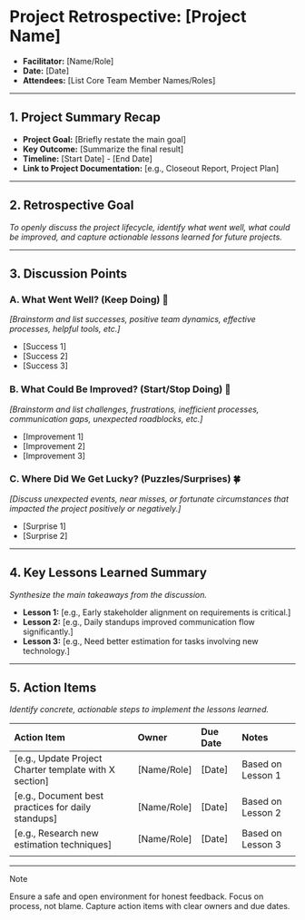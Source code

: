 # Project Retrospective: [Project Name]

* **Facilitator:** [Name/Role]
* **Date:** [Date]
* **Attendees:** [List Core Team Member Names/Roles]

---

## 1. Project Summary Recap

* **Project Goal:** [Briefly restate the main goal]
* **Key Outcome:** [Summarize the final result]
* **Timeline:** [Start Date] - [End Date]
* **Link to Project Documentation:** [e.g., Closeout Report, Project Plan]

---

## 2. Retrospective Goal

_To openly discuss the project lifecycle, identify what went well, what could be improved, and capture actionable lessons learned for future projects._

---

## 3. Discussion Points

### **A. What Went Well? (Keep Doing)** 🌟
_[Brainstorm and list successes, positive team dynamics, effective processes, helpful tools, etc.]_

* [Success 1]
* [Success 2]
* [Success 3]

### **B. What Could Be Improved? (Start/Stop Doing)** 🤔
_[Brainstorm and list challenges, frustrations, inefficient processes, communication gaps, unexpected roadblocks, etc.]_

* [Improvement 1]
* [Improvement 2]
* [Improvement 3]

### **C. Where Did We Get Lucky? (Puzzles/Surprises)** 🍀
_[Discuss unexpected events, near misses, or fortunate circumstances that impacted the project positively or negatively.]_

* [Surprise 1]
* [Surprise 2]

---

## 4. Key Lessons Learned Summary

_Synthesize the main takeaways from the discussion._

* **Lesson 1:** [e.g., Early stakeholder alignment on requirements is critical.]
* **Lesson 2:** [e.g., Daily standups improved communication flow significantly.]
* **Lesson 3:** [e.g., Need better estimation for tasks involving new technology.]

---

## 5. Action Items

_Identify concrete, actionable steps to implement the lessons learned._

| Action Item                                         | Owner       | Due Date | Notes                                                      |
| :-------------------------------------------------- | :---------- | :------- | :--------------------------------------------------------- |
| [e.g., Update Project Charter template with X section]| [Name/Role] | [Date]   | Based on Lesson 1                                          |
| [e.g., Document best practices for daily standups]  | [Name/Role] | [Date]   | Based on Lesson 2                                          |
| [e.g., Research new estimation techniques]          | [Name/Role] | [Date]   | Based on Lesson 3                                          |
|                                                     |             |          |                                                            |

---

> [!NOTE]
> Ensure a safe and open environment for honest feedback. Focus on process, not blame. Capture action items with clear owners and due dates.